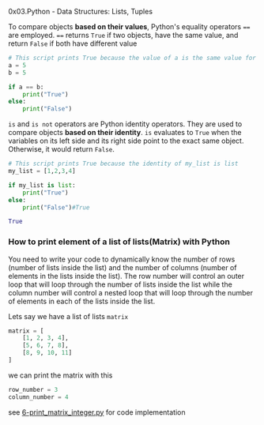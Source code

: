 0x03.Python - Data Structures: Lists, Tuples


To compare objects **based on their values**, Python's equality operators `==` are employed.
`==` returns `True` if two objects, have the same value, and return `False` if both have different value
```python
# This script prints True because the value of a is the same value for b 
a = 5
b = 5

if a == b:
    print("True")
else: 
    print("False")
```

`is` and `is not` operators are Python identity operators. They are used to compare objects **based on their identity**. `is` evaluates to `True` when the variables on its left side and its right side point to the exact same object. Otherwise, it would return `False`.
```python
# This script prints True because the identity of my_list is list
my_list = [1,2,3,4]

if my_list is list:
    print("True")
else:
    print("False")#True 

True
```

### How to print element of a list of lists(Matrix) with Python
You need to write your code to dynamically know the number of rows (number of lists inside the list) 
and the number of columns (number of elements in the lists inside the list). 
The row number will control an outer loop that will loop through the number of lists inside the list 
while the column number will control a nested loop that will loop through the number of elements in each
of the lists inside the list.

Lets say we have a list of lists `matrix`
```python
matrix = [
	[1, 2, 3, 4],
	[5, 6, 7, 8],
	[8, 9, 10, 11]
]
```
we can print the matrix with this 
```python
row_number = 3
column_number = 4
```
see [6-print_matrix_integer.py](https://github.com/10xDatabro/alx-higher_level_programming/blob/master/0x03-python-data_structures/6-print_matrix_integer.py) for code implementation
